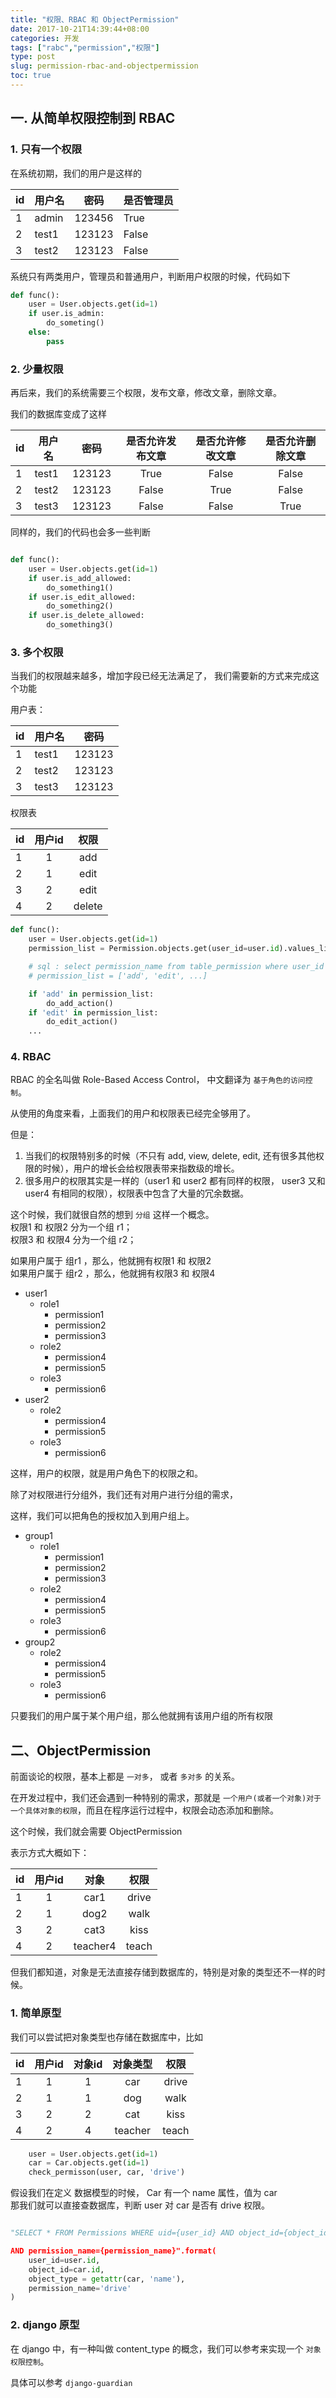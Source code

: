 ```yaml
---
title: "权限、RBAC 和 ObjectPermission"
date: 2017-10-21T14:39:44+08:00
categories: 开发
tags: ["rabc","permission","权限"]
type: post
slug: permission-rbac-and-objectpermission
toc: true
---
```



## 一. 从简单权限控制到 RBAC

### 1. 只有一个权限

在系统初期，我们的用户是这样的

| id | 用户名 | 密码 | 是否管理员 |
| ---- |--------|--------| ----- |
|1 | admin | 123456 | True |
|2| test1 | 123123 | False |
|3| test2 | 123123 | False |


系统只有两类用户，管理员和普通用户，判断用户权限的时候，代码如下


```python
def func():
	user = User.objects.get(id=1)
	if user.is_admin:
	    do_someting()
	else:
	    pass
```





### 2. 少量权限

再后来，我们的系统需要三个权限，发布文章，修改文章，删除文章。

我们的数据库变成了这样



| id | 用户名 | 密码 | 是否允许发布文章 | 是否允许修改文章 | 是否允许删除文章 |
| ---- |--------|:--------:| :-----: |:-----: |:-----: |
|1| test1 | 123123 | True | False | False |
|2| test2 | 123123 | False | True | False |
|3| test3 | 123123 | False | False | True |



同样的，我们的代码也会多一些判断



```python

def func():
	user = User.objects.get(id=1)
	if user.is_add_allowed:
	    do_something1()
	if user.is_edit_allowed:
	    do_something2()
	if user.is_delete_allowed:
	    do_something3()

```



### 3. 多个权限

当我们的权限越来越多，增加字段已经无法满足了， 我们需要新的方式来完成这个功能



用户表：



| id | 用户名 | 密码 |
| --- | ------ | ----|
|1| test1 | 123123 |
|2| test2 | 123123 |
|3| test3 | 123123 |



权限表



| id | 用户id | 权限 |
| ---- |:--------:| :---:|
|1| 1 | add |
|2| 1 | edit |
|3| 2 | edit |
|4| 2 | delete |  



```python
def func():
	user = User.objects.get(id=1)
	permission_list = Permission.objects.get(user_id=user.id).values_list("permission")

	# sql : select permission_name from table_permission where user_id = 1;
	# permission_list = ['add', 'edit', ...]

	if 'add' in permission_list:
		do_add_action()
	if 'edit' in permission_list:
		do_edit_action()
	...

```



### 4. RBAC

RBAC 的全名叫做 Role-Based Access Control， 中文翻译为 `基于角色的访问控制`。



从使用的角度来看，上面我们的用户和权限表已经完全够用了。

但是：  
1. 当我们的权限特别多的时候（不只有 add, view, delete, edit, 还有很多其他权限的时候），用户的增长会给权限表带来指数级的增长。  
2. 很多用户的权限其实是一样的（user1 和 user2 都有同样的权限， user3 又和 user4 有相同的权限），权限表中包含了大量的冗余数据。  


这个时候，我们就很自然的想到 `分组` 这样一个概念。  
权限1 和 权限2 分为一个组 r1；  
权限3 和 权限4 分为一个组 r2；  

如果用户属于 组r1 ，那么，他就拥有权限1 和 权限2  
如果用户属于 组r2 ，那么，他就拥有权限3 和 权限4  

* user1
    * role1
        * permission1
        * permission2
        * permission3
    * role2
        * permission4
        * permission5
    * role3
        * permission6
* user2
    * role2
        * permission4
        * permission5
    * role3
        * permission6



这样，用户的权限，就是用户角色下的权限之和。



除了对权限进行分组外，我们还有对用户进行分组的需求，

这样，我们可以把角色的授权加入到用户组上。



* group1
    * role1
        * permission1
        * permission2
        * permission3
    * role2
        * permission4
        * permission5
    * role3
        * permission6
* group2
    * role2
        * permission4
        * permission5
    * role3
        * permission6



只要我们的用户属于某个用户组，那么他就拥有该用户组的所有权限





## 二、ObjectPermission

前面谈论的权限，基本上都是 `一对多`， 或者 `多对多` 的关系。  

在开发过程中，我们还会遇到一种特别的需求，那就是 `一个用户(或者一个对象)对于一个具体对象的权限`，而且在程序运行过程中，权限会动态添加和删除。  



这个时候，我们就会需要 ObjectPermission  



表示方式大概如下：


| id | 用户id | 对象 | 权限 |
| ---- |:--------:| :----:| :---:|
|1| 1 | car1 | drive |
|2| 1 | dog2 | walk |
|3| 2 | cat3 | kiss |
|4| 2 | teacher4 | teach  |



但我们都知道，对象是无法直接存储到数据库的，特别是对象的类型还不一样的时候。



### 1. 简单原型

我们可以尝试把对象类型也存储在数据库中，比如


| id   | 用户id    | 对象id | 对象类型 | 权限 |
| ---- |:--------:| :-----:| :---:  | :----: |
|  1   | 1        | 1      | car    | drive |  
|  2   | 1        | 1      | dog    | walk |
|  3   | 2        | 2      | cat    | kiss |
|  4   | 2        | 4      | teacher  | teach  |


```python
    user = User.objects.get(id=1)
    car = Car.objects.get(id=1)
    check_permisson(user, car, 'drive')
```

假设我们在定义 数据模型的时候， Car 有一个 name 属性，值为 car   
那我们就可以直接查数据库，判断 user 对 car 是否有 drive 权限。



```python

"SELECT * FROM Permissions WHERE uid={user_id} AND object_id={object_id} AND object_type={object_type} \

AND permission_name={permission_name}".format(
    user_id=user.id,
    object_id=car.id,
    object_type = getattr(car, 'name'),
    permission_name='drive'
)

```



### 2. django 原型

在 django 中，有一种叫做 content_type 的概念，我们可以参考来实现一个 `对象权限控制`。

具体可以参考  `django-guardian`